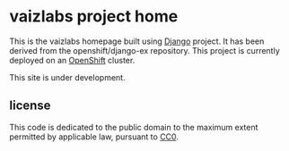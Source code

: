 # vaizlabs project home

This is the vaizlabs homepage built using [Django](http://www.djangoproject.com) project. It has been derived from the openshift/django-ex repository. 
This project is currently deployed on an [OpenShift](https://github.com/openshift/origin) cluster.

This site is under development.

## license

This code is dedicated to the public domain to the maximum extent permitted by applicable law, pursuant to [CC0](http://creativecommons.org/publicdomain/zero/1.0/).
